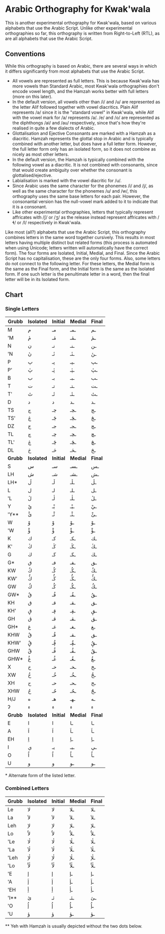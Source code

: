 # Arabic Orthography for Kwak'wala

This is another experimental orthography for Kwak'wala,
based on various alphabets that use the Arabic Script.
Unlike other experimental orthographies so far, this
orthography is written from Right-to-Left (RTL), as are
all alphabets that use the Arabic Script.

## Conventions

While this orthography is based on Arabic, there are 
several ways in which it differs significantly from
most alphabets that use the Arabic Script.

  - All vowels are represented as full letters. This is
    because Kwak'wala has more vowels than Standard Arabic,
    most Kwak'wala orthographies don't encode vowel length,
    and the Hamzah works better with full letters (more on
    this later).
  - In the default version, all vowels other than /i/ and /u/
    are represented as the letter Alif followed together with
    vowel diacritics. Plain Alif represents /ə/ since it is
    the "standard vowel" in Kwak'wala, while Alif with the
    vowel mark for /a/ represents /a/. /e/ and /o/ are
    represented as the diphthongs /ai/ and /au/ respectively,
    since that's how they're realised in quite a few dialects
    of Arabic.
  - Glottalisation and Ejective Consonants are marked with a
    Hamzah as a diacritic. Hamzah represents the glottal stop
    in Arabic and is typically combined with another letter,
    but does have a full letter form. However, the full letter
    form only has an isolated form, so it does not combine as
    nicely as most other letters.
  - In the default version, the Hamzah is typically combined
    with the following vowel as a diacritic. It is not combined
    with consonants, since that would create ambiguity over 
    whether the consonant is glottalised/ejective.
  - Labialisation is marked with the vowel diacritic for /u/.
  - Since Arabic uses the same character for the phonemes /i/ 
    and /j/, as well as the same character for the phonemes
    /u/ and /w/, this orthography uses the same base letters
    for each pair. However, the consonantal version has the
    null-vowel mark added to it to indicate that it is a
    consonant.
  - Like other experimental orthographies, letters that
    typically represent affricates with /ʃ/ or /ʒ/ as 
    the release instead represent affricates with /ɬ/
    or /l/ respectively in Kwak'wala.

Like most (all?) alphabets that use the Arabic Script, this
orthography combines letters in the same word together cursively. 
This results in most letters having multiple distinct but related
forms (this process is automated when using Unicode; letters written
will automatically have the correct form). The four forms are 
Isolated, Initial, Medial, and Final. Since the Arabic Script has no 
capitalisation, these are the only four forms. Also, some letters 
do not connect to the following letter. For these letters, the Medial 
form is the same as the Final form, and the Initial form is the same 
as the Isolated form. If one such letter is the penultimate letter 
in a word, then the final letter will be in its Isolated form.

## Chart

### Single Letters

|Grubb| Isolated       | Initial | Medial | Final |
|-----|----------------|---------|--------|-------|
| M   | &#x645;        | &#x645;&#x640; | &#x640;&#x645;&#x640; | &#x640;&#x645; |
| 'M  | &#x645;&#x654; | &#x645;&#x654;&#x640; | &#x640;&#x645;&#x654;&#x640; | &#x640;&#x645;&#x654; |
| N   | &#x646;        | &#x646;&#x640; | &#x640;&#x646;&#x640; | &#x640;&#x646; |
| 'N  | &#x646;&#x654; | &#x646;&#x654;&#x640; | &#x640;&#x646;&#x654;&#x640; | &#x640;&#x646;&#x654; |
| P   | &#x67e;        | &#x67e;&#x640; | &#x640;&#x67e;&#x640; | &#x640;&#x67e; |
| P'  | &#x67e;&#x654; | &#x67e;&#x654;&#x640; | &#x640;&#x67e;&#x654;&#x640; | &#x640;&#x67e;&#x654; |
| B   | &#x628;        | &#x628;&#x640; | &#x640;&#x628;&#x640; | &#x640;&#x628; |
| T   | &#x62a;        | &#x62a;&#x640; | &#x640;&#x62a;&#x640; | &#x640;&#x62a; |
| T'  | &#x62a;&#x654; | &#x62a;&#x654;&#x640; | &#x640;&#x62a;&#x654;&#x640; | &#x640;&#x62a;&#x654; |
| D   | &#x62f;        | &#x62f;        | &#x640;&#x62f; | &#x640;&#x62f; |
| TS  | &#x684;        | &#x684;&#x640; | &#x640;&#x684;&#x640; | &#x640;&#x684; |
| TS' | &#x684;&#x654; | &#x684;&#x654;&#x640; | &#x640;&#x684;&#x654;&#x640; | &#x640;&#x684;&#x654; |
| DZ  | &#x62c;        | &#x62c;&#x640; | &#x640;&#x62c;&#x640; | &#x640;&#x62c; |
| TL  | &#x686;        | &#x686;&#x640; | &#x640;&#x686;&#x640; | &#x640;&#x686; |
| TL' | &#x686;&#x654; | &#x686;&#x654;&#x640; | &#x640;&#x686;&#x654;&#x640; | &#x640;&#x686;&#x654; |
| DL  | &#x685;        | &#x685;&#x640; | &#x640;&#x685;&#x640; | &#x640;&#x685; |
|**Grubb**| **Isolated**       | **Initial** | **Medial** | **Final** |
| S   | &#x633;        | &#x633;&#x640; | &#x640;&#x633;&#x640; | &#x640;&#x633; |
| LH  | &#x634;        | &#x634;&#x640; | &#x640;&#x634;&#x640; | &#x640;&#x634; |
| LH* | &#x6b5;        | &#x6b5;&#x640; | &#x640;&#x6b5;&#x640; | &#x640;&#x6b5; |
| L   | &#x644;        | &#x644;&#x640; | &#x640;&#x644;&#x640; | &#x640;&#x644; |
| 'L  | &#x644;&#x654; | &#x644;&#x654;&#x640; | &#x640;&#x644;&#x654;&#x640; | &#x640;&#x644;&#x654; |
| Y   | &#x64a;&#x652; | &#x64a;&#x652;&#x640; | &#x640;&#x64a;&#x652;&#x640; | &#x640;&#x64a;&#x652; |
| 'Y**| &#x626;&#x652; | &#x626;&#x652;&#x640; | &#x640;&#x626;&#x652;&#x640; | &#x640;&#x626;&#x652; |
| W   | &#x648;&#x652; | &#x648;&#x652;        | &#x640;&#x648;&#x652;        | &#x640;&#x648;&#x652; |
| 'W  | &#x624;&#x652; | &#x624;&#x652;        | &#x640;&#x624;&#x652;        | &#x640;&#x624;&#x652; |
| K   | &#x643;        | &#x643;&#x640; | &#x640;&#x643;&#x640; | &#x640;&#x643; |
| K'  | &#x643;&#x654; | &#x643;&#x654;&#x640; | &#x640;&#x643;&#x654;&#x640; | &#x640;&#x643;&#x654; |
| G   | &#x6ac;        | &#x6ac;&#x640; | &#x640;&#x6ac;&#x640; | &#x640;&#x6ac; |
| G*  | &#x6a7;        | &#x6a7;&#x640; | &#x640;&#x6a7;&#x640; | &#x640;&#x6a7; |
| KW  | &#x643;&#x64f; | &#x643;&#x64f;&#x640; | &#x640;&#x643;&#x64f;&#x640; | &#x640;&#x643;&#x64f; |
| KW' | &#x643;&#x64f;&#x654; | &#x643;&#x64f;&#x654;&#x640; | &#x640;&#x643;&#x64f;&#x654;&#x640; | &#x640;&#x643;&#x64f;&#x654; |
| GW  | &#x6ac;&#x64f; | &#x6ac;&#x64f;&#x640; | &#x640;&#x6ac;&#x64f;&#x640; | &#x640;&#x6ac;&#x64f; |
| GW* | &#x6a7;&#x64f; | &#x6a7;&#x64f;&#x640; | &#x640;&#x6a7;&#x64f;&#x640; | &#x640;&#x6a7;&#x64f; |
| KH  | &#x642;        | &#x642;&#x640; | &#x640;&#x642;&#x640; | &#x640;&#x642; |
| KH' | &#x642;&#x655; | &#x642;&#x655;&#x640; | &#x640;&#x642;&#x655;&#x640; | &#x640;&#x642;&#x655; |
| GH  | &#x6a8;        | &#x6a8;&#x640; | &#x640;&#x6a8;&#x640; | &#x640;&#x6a8; |
| GH* | &#x63a;        | &#x63a;&#x640; | &#x640;&#x63a;&#x640; | &#x640;&#x63a; |
| KHW | &#x642;&#x64f; | &#x642;&#x64f;&#x640; | &#x640;&#x642;&#x640; | &#x640;&#x642; |
| KHW'| &#x642;&#x655;&#x64f; | &#x642;&#x64f;&#x655;&#x640; | &#x640;&#x642;&#x64f;&#x655;&#x640; | &#x640;&#x642;&#x64f;&#x655; |
| GHW | &#x6a8;&#x64f; | &#x6a8;&#x64f;&#x640; | &#x640;&#x6a8;&#x64f;&#x640; | &#x640;&#x6a8;&#x64f; |
| GHW*| &#x63a;&#x64f; | &#x63a;&#x64f;&#x640; | &#x640;&#x63a;&#x64f;&#x640; | &#x640;&#x63a;&#x64f; |
| X   | &#x62e;        | &#x62e;&#x640; | &#x640;&#x62e;&#x640; | &#x640;&#x62e; |
| XW  | &#x62e;&#x64f; | &#x62e;&#x64f;&#x640; | &#x640;&#x62e;&#x64f;&#x640; | &#x640;&#x62e;&#x64f; |
| XH  | &#x62d;        | &#x62d;&#x640; | &#x640;&#x62d;&#x640; | &#x640;&#x62d; |
| XHW | &#x62d;&#x64f; | &#x62d;&#x64f;&#x640; | &#x640;&#x62d;&#x64f;&#x640; | &#x640;&#x62d;&#x64f; |
| H/J | &#x647;        | &#x647;&#x640; | &#x640;&#x647;&#x640; | &#x640;&#x647; |
| &#x294; | &#x621;    | &#x621;        | &#x621;               | &#x621;        |
|**Grubb**| **Isolated**       | **Initial** | **Medial** | **Final** |
| E   | &#x627;        | &#x627;        | &#x640;&#x627; | &#x640;&#x627; |
| A   | &#x627;&#x64e; | &#x627;&#x64e; | &#x640;&#x627;&#x64e; | &#x640;&#x627;&#x64e; |
| EH  | &#x627;&#x650; | &#x627;&#x650; | &#x640;&#x627;&#x650; | &#x640;&#x627;&#x650; |
| I   | &#x64a;        | &#x64a;&#x640; | &#x640;&#x64a;&#x640; | &#x640;&#x64a; |
| O   | &#x627;&#x64f; | &#x627;&#x64f; | &#x640;&#x627;&#x64f; | &#x640;&#x627;&#x64f; |
| U   | &#x648;        | &#x648;        | &#x640;&#x648; | &#x640;&#x648; |

\* Alternate form of the listed letter.

### Combined Letters

|Grubb| Isolated       | Initial | Medial | Final |
|-----|----------------|---------|--------|-------|
| Le  | &#x644;&#x627; | &#x644;&#x627; | &#x640;&#x644;&#x627; | &#x640;&#x644;&#x627; |
| La  | &#x644;&#x627;&#x64e; | &#x644;&#x627;&#x64e; | &#x640;&#x644;&#x627;&#x64e; | &#x640;&#x644;&#x627;&#x64e; |
| Leh | &#x644;&#x627;&#x650; | &#x644;&#x627;&#x650; | &#x640;&#x644;&#x627;&#x650; | &#x640;&#x644;&#x627;&#x650; |
| Lo  | &#x644;&#x627;&#x64f; | &#x644;&#x627;&#x64f; | &#x640;&#x644;&#x627;&#x64f; | &#x640;&#x644;&#x627;&#x64f; |
| 'Le | &#x644;&#x654;&#x627; | &#x644;&#x654;&#x627; | &#x640;&#x644;&#x654;&#x627; | &#x640;&#x644;&#x654;&#x627; |
| 'La | &#x644;&#x654;&#x627;&#x64e; | &#x644;&#x654;&#x627;&#x64e; | &#x640;&#x644;&#x654;&#x627;&#x64e; | &#x640;&#x644;&#x654;&#x627;&#x64e; |
| 'Leh| &#x644;&#x654;&#x627;&#x650; | &#x644;&#x654;&#x627;&#x650; | &#x640;&#x644;&#x654;&#x627;&#x650; | &#x640;&#x644;&#x654;&#x627;&#x650; |
| 'Lo | &#x644;&#x654;&#x627;&#x64f; | &#x644;&#x654;&#x627;&#x64f; | &#x640;&#x644;&#x654;&#x627;&#x64f; | &#x640;&#x644;&#x654;&#x627;&#x64f; |
| 'E   | &#x625;        | &#x625;        | &#x640;&#x625; | &#x640;&#x625; |
| 'A   | &#x625;&#x64e; | &#x625;&#x64e; | &#x640;&#x625;&#x64e; | &#x640;&#x625;&#x64e; |
| 'EH  | &#x623;&#x650; | &#x623;&#x650; | &#x640;&#x623;&#x650; | &#x640;&#x623;&#x650; |
| 'I** | &#x626;        | &#x626;&#x640; | &#x640;&#x626;&#x640; | &#x640;&#x626;        |
| 'O   | &#x625;&#x64f; | &#x625;&#x64f; | &#x640;&#x625;&#x64f; | &#x640;&#x625;&#x64f; |
| 'U   | &#x624;        | &#x624;        | &#x640;&#x624;        | &#x640;&#x624;        |

\** Yeh with Hamzah is usually depicted without the two dots below.

